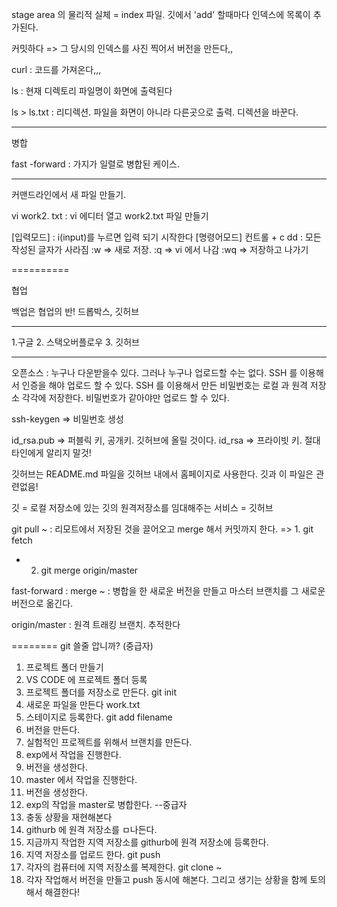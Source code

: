 stage area 의 물리적 실체 = index 파일. 
깃에서 'add' 할때마다 인덱스에 목록이 추가된다.

커밋하다 => 그 당시의 인덱스를 사진 찍어서 버전을 만든다,, 

curl : 코드를 가져온다,,,

ls : 현재 디렉토리 파일명이 화면에 출력된다

ls > ls.txt : 리디렉션. 파일을 화면이 아니라 다른곳으로 출력. 디렉션을 바꾼다.

-----
병합

fast -forward : 가지가 일렬로 병합된 케이스.





-----
커맨드라인에서 새 파일 만들기. 

vi work2. txt : vi 에디터 열고 work2.txt 파일 만들기

[입력모드] : i(input)를 누르면 입력 되기 시작한다
[명령어모드] 컨트롤 + c
dd : 모든 작성된 글자가 사라짐
:w => 새로 저장.
:q => vi 에서 나감
:wq => 저장하고 나가기


==========

협업

백업은 협업의 반!
드롭박스, 깃허브


----

1.구글 2. 스택오버플로우 3. 깃허브


------
오픈소스 : 누구나 다운받을수 있다. 그러나 누구나 업로드할 수는 없다. 
SSH 를 이용해서 인증을 해야 업로드 할 수 있다. 
 SSH 를 이용해서 만든 비밀번호는 로컬 과 원격 저장소 각각에 저장한다. 비밀번호가 같아야만 업로드 할 수 있다.
 

ssh-keygen => 비밀번호 생성

id_rsa.pub => 퍼블릭 키, 공개키. 깃허브에 올릴 것이다.
id_rsa  => 프라이빗 키. 절대 타인에게 알리지 말것!

깃허브는 README.md 파일을 깃허브 내에서 홈페이지로 사용한다. 깃과 이 파일은 관련없음!

깃 = 로컬 저장소에 있는
깃의 원격저장소를 임대해주는 서비스 = 깃허브

git pull ~ : 리모트에서 저장된 것을 끌어오고 merge 해서 커밋까지 한다.
=> 1. git fetch  
  + 2. git merge origin/master


fast-forward : 
merge ~ : 병합을 한 새로운 버전을 만들고 마스터 브랜치를 그 새로운 버전으로 옮긴다.

origin/master : 원격 트래킹 브랜치. 추적한다


========
git 쓸줄 압니까? (중급자)

1. 프로젝트 폴더 만들기
2. VS CODE 에 프로젝트 폴더 등록
3. 프로젝트 폴더를 저장소로 만든다. git init
4. 새로운 파일을 만든다 work.txt
5. 스테이지로 등록한다. git add filename
6. 버전을 만든다. 
7. 실험적인 프로젝트를 위해서 브랜치를 만든다.
8. exp에서 작업을 진행한다.
9. 버전을 생성한다.
10. master 에서 작업을 진행한다.
11. 버전을 생성한다.
12. exp의 작업을 master로 병합한다.
--중급자
13. 충동 상황을 재현해본다
14. githurb 에 원격 저장소를 ㅁ나든다.
15. 지금까지 작업한 지역 저장소를 githurb에 원격 저장소에 등록한다.
16. 지역 저장소를 업로드 한다. git push
17. 각자의 컴퓨터에 지역 저장소를 복제한다. git clone ~
18. 각자 작업해서 버전을 만들고 push 동시에 해본다. 그리고 생기는 상황을 함께 토의해서 해결한다!
